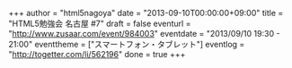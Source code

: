 +++
author = "html5nagoya"
date = "2013-09-10T00:00:00+09:00"
title = "HTML5勉強会 名古屋 #7"
draft = false
eventurl = "http://www.zusaar.com/event/984003"
eventdate = "2013/09/10 19:30 - 21:00"
eventtheme = ["スマートフォン・タブレット"]
eventlog = "http://togetter.com/li/562196"
done = true
+++
